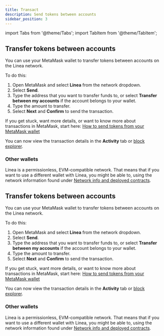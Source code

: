 ```yaml
---
title: Transact
description: Send tokens between accounts
sidebar_position: 3
---
```


import Tabs from '@theme/Tabs'; import TabItem from '@theme/TabItem';

<Tabs className="my-tabs">
  <TabItem value="Mainnet" label="Mainnet" default>

## Transfer tokens between accounts

You can use your MetaMask wallet to transfer tokens between accounts on the Linea network.

To do this:

1. Open MetaMask and select **Linea** from the network dropdown.
1. Select **Send**.
1. Type the address that you want to transfer funds to, or select **Transfer between my accounts** if the account belongs to your wallet.
1. Type the amount to transfer.
1. Select **Next** and **Confirm** to send the transaction.

If you get stuck, want more details, or want to know more about transactions in MetaMask, start here: [How to send tokens from your MetaMask wallet](https://support.metamask.io/hc/en-us/articles/360015488931-How-to-send-tokens-from-your-MetaMask-wallet)

You can now view the transaction details in the **Activity** tab or [block explorer](https://lineascan.build).

### Other wallets

Linea is a permissionless, EVM-compatible network. That means that if you want to use a different wallet with Linea, you might be able to, using the network information found under [Network info and deployed contracts](./info-contracts.md).

</TabItem> 
  <TabItem value="Testnet" label="Testnet" default>

## Transfer tokens between accounts

You can use your MetaMask wallet to transfer tokens between accounts on the Linea network.

To do this:

1. Open MetaMask and select **Linea** from the network dropdown.
1. Select **Send**.
1. Type the address that you want to transfer funds to, or select **Transfer between my accounts** if the account belongs to your wallet.
1. Type the amount to transfer.
1. Select **Next** and **Confirm** to send the transaction.

If you get stuck, want more details, or want to know more about transactions in MetaMask, start here: [How to send tokens from your MetaMask wallet](https://support.metamask.io/hc/en-us/articles/360015488931-How-to-send-tokens-from-your-MetaMask-wallet)

You can now view the transaction details in the **Activity** tab or [block explorer](https://goerli.lineascan.build).

### Other wallets

Linea is a permissionless, EVM-compatible network. That means that if you want to use a different wallet with Linea, you might be able to, using the network information found under [Network info and deployed contracts](./info-contracts.md).

</TabItem> 

</Tabs>